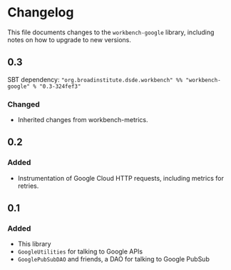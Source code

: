 # Changelog

This file documents changes to the `workbench-google` library, including notes on how to upgrade to new versions.

## 0.3

SBT dependency: `"org.broadinstitute.dsde.workbench" %% "workbench-google" % "0.3-324fef3"`

### Changed

- Inherited changes from workbench-metrics.

## 0.2

### Added

- Instrumentation of Google Cloud HTTP requests, including metrics for retries.

## 0.1

### Added

- This library
- `GoogleUtilities` for talking to Google APIs
- `GooglePubSubDAO` and friends, a DAO for talking to Google PubSub
